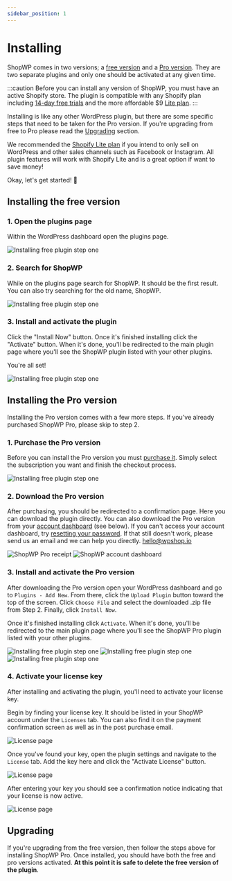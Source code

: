 ```yaml
---
sidebar_position: 1
---
```


# Installing

ShopWP comes in two versions; a [free version](https://wordpress.org/plugins/wpshopify/) and a [Pro version](https://wpshop.io/purchase/). They are two separate plugins and only one should be activated at any given time.

:::caution
Before you can install any version of ShopWP, you must have an active Shopify store. The plugin is compatible with any Shopify plan including [14-day free trials](https://www.shopify.com/?ref=wps) and the more affordable $9 [Lite plan](https://www.shopify.com/lite).
:::

Installing is like any other WordPress plugin, but there are some specific steps that need to be taken for the Pro version. If you're upgrading from free to Pro please read the [Upgrading](#upgrading) section.

We recommended the [Shopify Lite plan](https://www.shopify.com/lite) if you intend to only sell on WordPress and other sales channels such as Facebook or Instagram. All plugin features will work with Shopify Lite and is a great option if want to save money!

Okay, let's get started! 🙌

## Installing the free version

### 1. Open the plugins page

Within the WordPress dashboard open the plugins page.

![Installing free plugin step one](./assets/install-free-1.png)

### 2. Search for ShopWP

While on the plugins page search for ShopWP. It should be the first result. You can also try searching for the old name, ShopWP.

![Installing free plugin step one](./assets/install-free-2.png)

### 3. Install and activate the plugin

Click the "Install Now" button. Once it's finished installing click the "Activate" button. When it's done, you'll be redirected to the main plugin page where you'll see the ShopWP plugin listed with your other plugins.

You're all set!

![Installing free plugin step one](./assets/install-free-3.png)

## Installing the Pro version

Installing the Pro version comes with a few more steps. If you've already purchased ShopWP Pro, please skip to step 2.

### 1. Purchase the Pro version

Before you can install the Pro version you must [purchase it](https://wpshop.io/purchase). Simply select the subscription you want and finish the checkout process.

![Installing free plugin step one](./assets/install-pro-1.png)

### 2. Download the Pro version

After purchasing, you should be redirected to a confirmation page. Here you can download the plugin directly. You can also download the Pro version from your [account dashboard](https://wpshop.io/login/) (see below). If you can't access your account dashboard, try [resetting your password](https://wpshop.io/wp-login.php?action=lostpassword&redirect_to=https%3A%2F%2Fwpshop.io%2Flogin%3Fcheckemail%3Dconfirm%26edd_reset_password%3Dconfirm%26edd_redirect%3Dhttps%253A%252F%252Fwpshop.io%252Flogin%252F). If that still doesn't work, please send us an email and we can help you directly. [hello@wpshop.io](mailto:hello@wpshop.io)

![ShopWP Pro receipt](./assets/install-pro-receipt.png)
![ShopWP account dashboard](./assets/install-pro-2.png)

### 3. Install and activate the Pro version

After downloading the Pro version open your WordPress dashboard and go to `Plugins - Add New`. From there, click the `Upload Plugin` button toward the top of the screen. Click `Choose File` and select the downloaded .zip file from Step 2. Finally, click `Install Now`.

Once it's finished installing click `Activate`. When it's done, you'll be redirected to the main plugin page where you'll see the ShopWP Pro plugin listed with your other plugins.

![Installing free plugin step one](./assets/install-pro-3.png)
![Installing free plugin step one](./assets/install-pro-4.png)
![Installing free plugin step one](./assets/install-pro-5.png)

### 4. Activate your license key

After installing and activating the plugin, you'll need to activate your license key.

Begin by finding your license key. It should be listed in your ShopWP account under the `Licenses` tab. You can also find it on the payment confirmation screen as well as in the post purchase email.

![License page](./assets/license-page.png)

Once you've found your key, open the plugin settings and navigate to the `License` tab. Add the key here and click the "Activate License" button.

![License page](./assets/license-blank.png)

After entering your key you should see a confirmation notice indicating that your license is now active.

![License page](./assets/license-active.png)

## Upgrading

If you're upgrading from the free version, then follow the steps above for installing ShopWP Pro. Once installed, you should have both the free and pro versions activated. **At this point it is safe to delete the free version of the plugin**.

